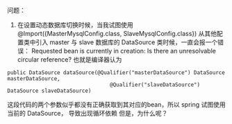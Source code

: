 问题：

1. 在设置动态数据库切换时候，当我试图使用 @Import({MasterMysqlConfig.class, SlaveMysqlConfig.class})
从其他配置类中引入 master 与 slave 数据库的 DataSource 类时候，一直会报一个错误：
Requested bean is currently in creation: Is there an unresolvable circular reference?
也就是编译器认为
```
public DataSource dataSource(@Qualifier("masterDataSource") DataSource masterDataSource,
                                 @Qualifier("slaveDataSource") DataSource slaveDataSource)
```
这段代码的两个参数似乎都没有正确获取到其对应的bean，所以 spring 试图使用当前的 DataSource， 导致出现循环依赖
但是，为什么呢？